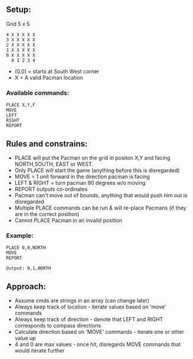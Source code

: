 ## Setup:

Grid 5 x 5

```
4 X X X X X 
3 X X X X X
2 X X X X X
1 X X X X X
0 X X X X X
  0 1 2 3 4
```

- (0,0) = starts at South West corner
- X = A valid Pacman location

### Available commands:

```
PLACE X,Y,F
MOVE
LEFT
RIGHT
REPORT
```

## Rules and constrains: 

- PLACE will put the Pacman on the grid in positon X,Y and facing NORTH,SOUTH, EAST or WEST.
- Only PLACE will start the game (anything before this is disregarded)
- MOVE = 1 unit forward in the direction pacman is facing
- LEFT &  RIGHT = turn pacman 90 degrees w/o moving
- REPORT outputs co-ordinates
- Pacman can't move out of bounds, anything that would push him out is disregarded
- Multiple PLACE commands can be run & will re-place Pacmans (if they are in the correct position)
- Cannot PLACE Pacman in an invalid position

### Example:

```
PLACE 0,0,NORTH
MOVE
REPORT

Output: 0,1,NORTH
```



## Approach:
- Assume cmds are strings in an array (can change later)
- Always keep track of location - iterate values based on 'move' commands
- Always keep track of direction - denote that LEFT and RIGHT corresponds to compass directions
- Calculate direction based on 'MOVE' commands - iterate one or other value up
- 4 and 0 are max values - once hit, disregards MOVE commands that would iterate further 